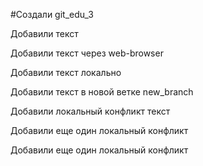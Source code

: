 ﻿#Создали git_edu_3

Добавили текст

Добавили текст через web-browser

Добавили текст локально

Добавили текст в новой ветке new_branch

Добавили локальный конфликт текст

Добавили еще один локальный конфликт

Добавили еще один локальный конфликт
